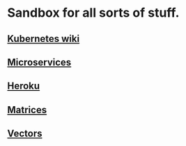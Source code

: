# Sandbox for all sorts of stuff.
## [Kubernetes wiki](./kubernetes/README.md)
## [Microservices](./microservices/README.md)
## [Heroku](./heroku/README.md)
## [Matrices](./math/matrices/README.md)
## [Vectors](./math/vectors/README.md)